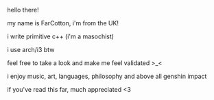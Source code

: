 hello there!

my name is FarCotton, i'm from the UK!

i write primitive c++ (i'm a masochist)

i use arch/i3 btw 

feel free to take a look and make me feel validated >_<

i enjoy music, art, languages, philosophy and above all genshin impact

if you've read this far, much appreciated <3

